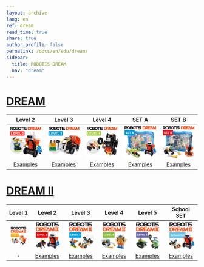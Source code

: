 ```yaml
---
layout: archive
lang: en
ref: dream
read_time: true
share: true
author_profile: false
permalink: /docs/en/edu/dream/
sidebar:
  title: ROBOTIS DREAM
  nav: "dream"
---
```



# [DREAM](#dream)

|Level 2|Level 3|Level 4|SET A|SET B|
|:---:|:---:|:---:|:---:|:---:|
|[![](/assets/images/edu/dream/dream_en02_110.jpg)](/docs/en/edu/dream/dream1-2/)|[![](/assets/images/edu/dream/dream3_en.jpg)](/docs/en/edu/dream/dream1-3/)|[![](/assets/images/edu/dream/dream4_en.jpg)](/docs/en/edu/dream/dream1-4/)|[![](/assets/images/edu/dream/e-manual_dream_seta_tn.jpg)](/docs/en/edu/dream/dream-a/)|[![](/assets/images/edu/dream/e-manual_dream_setb_tn.jpg)](/docs/en/edu/dream/dream-b/)|
|[Examples](/docs/en/edu/dream/dream1-2/#examples)|[Examples](/docs/en/edu/dream/dream1-3/#examples)|[Examples](/docs/en/edu/dream/dream1-4/#examples)|[Examples](/docs/en/edu/dream/dream-a/#examples)|[Examples](/docs/en/edu/dream/dream-b/#examples)|


# [DREAM II](#dream-ii)

|Level 1|Level 2|Level 3|Level 4|Level 5|School SET|
|:---:|:---:|:---:|:---:|:---:|:---:|
|[![](/assets/images/edu/dream/dream2/dream2_lv1_en.jpg)](/docs/en/edu/dream/dream2-1/)|[![](/assets/images/edu/dream/dream2/dream2_lv2_en.jpg)](/docs/en/edu/dream/dream2-2/)|[![](/assets/images/edu/dream/dream2/dream2_lv3_en.jpg)](/docs/en/edu/dream/dream2-3/)|[![](/assets/images/edu/dream/dream2/dream2_lv4_en.jpg)](/docs/en/edu/dream/dream2-4/)|[![](/assets/images/edu/dream/dream2/dream2_lv5_en.jpg)](/docs/en/edu/dream/dream2-5/)|[![](/assets/images/edu/dream/dream2/dream2_schoolset_en.jpg)](/docs/en/edu/dream/dream2-schoolset/)|
|-|[Examples](/docs/en/edu/dream/dream2-2/#examples)|[Examples](/docs/en/edu/dream/dream2-3/#examples)|[Examples](/docs/en/edu/dream/dream2-4/#examples)|[Examples](/docs/en/edu/dream/dream2-5/#examples)|[Examples](/docs/en/edu/dream/dream2-schoolset/#examples)|
